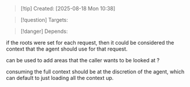 
>[!tip] Created: [2025-08-18 Mon 10:38]

>[!question] Targets: 

>[!danger] Depends: 

if the roots were set for each request, then it could be considered the context that the agent should use for that request.

can be used to add areas that the caller wants to be looked at ?

consuming the full context should be at the discretion of the agent, which can default to just loading all the context up.